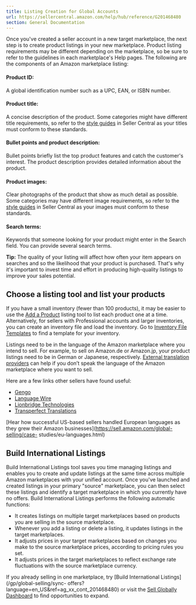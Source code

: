 ```yaml
---
title: Listing Creation for Global Accounts
url: https://sellercentral.amazon.com/help/hub/reference/G201468480
section: General Documentation
---
```


Once you've created a seller account in a new target marketplace, the next
step is to create product listings in your new marketplace. Product listing
requirements may be different depending on the marketplace, so be sure to
refer to the guidelines in each marketplace's Help pages. The following are
the components of an Amazon marketplace listing:  
  
#### Product ID:

A global identification number such as a UPC, EAN, or ISBN number.

#### Product title:

A concise description of the product. Some categories might have different
title requirements, so refer to the [style guides](/gp/help/200270100) in
Seller Central as your titles must conform to these standards.

#### Bullet points and product description:

Bullet points briefly list the top product features and catch the customer's
interest. The product description provides detailed information about the
product.

#### Product images:

Clear photographs of the product that show as much detail as possible. Some
categories may have different image requirements, so refer to the [style
guides](/gp/help/200270100) in Seller Central as your images must conform to
these standards.

#### Search terms:

Keywords that someone looking for your product might enter in the Search
field. You can provide several search terms.

**Tip:** The quality of your listing will affect how often your item appears
on searches and so the likelihood that your product is purchased. That's why
it's important to invest time and effort in producing high-quality listings to
improve your sales potential.

##  Choose a listing tool and list your products

If you have a small inventory (fewer than 100 products), it may be easier to
use the [Add a Product](/gp/help/51) listing tool to list each product one at
a time. Alternatively, for sellers with Professional accounts and larger
inventories, you can create an inventory file and load the inventory. Go to
[Inventory File Templates](/gp/help/1641) to find a template for your
inventory.

Listings need to be in the language of the Amazon marketplace where you intend
to sell. For example, to sell on Amazon.de or Amazon.jp, your product listings
need to be in German or Japanese, respectively. [External translation
providers](/tsba/searchpage/Translation?ref_=sc_spn_hp_tralst&sellFrom=US) can
help if you don’t speak the language of the Amazon marketplace where you want
to sell.

Here are a few links other sellers have found useful:

  * [Gengo](http://www.gengo.com/)
  * [Language Wire](http://www.languagewire.com/)
  * [Lionbridge Technologies](http://www.lionbridge.com)
  * [Transperfect Translations](http://www.translations.com)

[Hear how successful US-based sellers handled European languages as they grew
their Amazon businesses](https://sell.amazon.com/global-selling/case-
studies/eu-languages.html)

##  Build International Listings

Build International Listings tool saves you time managing listings and enables
you to create and update listings at the same time across multiple Amazon
marketplaces with your unified account. Once you've launched and created
listings in your primary "source" marketplace, you can then select these
listings and identify a target marketplace in which you currently have no
offers. Build International Listings performs the following automatic
functions:

  * It creates listings on multiple target marketplaces based on products you are selling in the source marketplace.
  * Whenever you add a listing or delete a listing, it updates listings in the target marketplaces.
  * It adjusts prices in your target marketplaces based on changes you make to the source marketplace prices, according to pricing rules you set.
  * It adjusts prices in the target marketplaces to reflect exchange rate fluctuations with the source marketplace currency.

If you already selling in one marketplace, try [Build International
Listings](/gp/global-selling/sync-
offers?language=en_US&ref=ag_xx_cont_201468480) or visit the [Sell Globally
Dashboard](/global-selling/dashboard) to find opportunities to expand.


